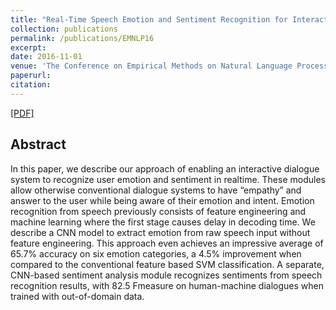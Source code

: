```yaml
---
title: "Real-Time Speech Emotion and Sentiment Recognition for Interactive Dialogue Systems"
collection: publications
permalink: /publications/EMNLP16
excerpt: 
date: 2016-11-01
venue: 'The Conference on Empirical Methods on Natural Language Processing. (EMNLP)'
paperurl: 
citation: 
---
```

[[PDF]](http://aclweb.org/anthology/D16-1110)

## Abstract
In this paper, we describe our approach of enabling an interactive dialogue system to recognize user emotion and sentiment in realtime. These modules allow otherwise conventional dialogue systems to have “empathy” and answer to the user while being aware of their emotion and intent. Emotion recognition from speech previously consists of feature engineering and machine learning where the first stage causes delay in decoding time. We describe a CNN model to extract emotion from raw speech input without feature engineering. This approach even achieves an impressive average of 65.7% accuracy on six emotion categories, a 4.5% improvement when compared to the conventional feature based SVM classification. A separate, CNN-based sentiment analysis module recognizes sentiments from speech recognition results, with 82.5 Fmeasure on human-machine dialogues when trained with out-of-domain data.